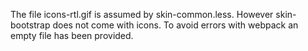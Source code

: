 The file icons-rtl.gif is assumed by skin-common.less. However skin-bootstrap does not come with icons. 
To avoid errors with webpack an empty file has been provided.
